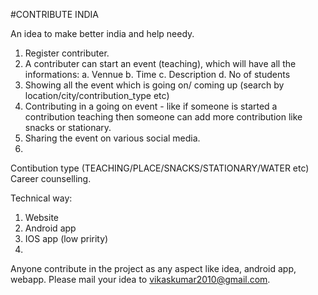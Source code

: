 #CONTRIBUTE INDIA 

An idea to make better india and help needy.


1. Register contributer.
2. A contributer can start an event (teaching), which will have all the informations:
    a. Vennue
    b. Time
    c. Description
    d. No of students
3. Showing all the event which is going on/ coming up (search by location/city/contribution_type etc)
4. Contributing in a going on event - like if someone is started a contribution teaching then someone can add more contribution like snacks or stationary.
5. Sharing the event on various social media.
6. 


Contibution type (TEACHING/PLACE/SNACKS/STATIONARY/WATER etc)
Career counselling.
    
    
    

Technical way:
1. Website 
2. Android app
3. IOS app (low pririty)
4. 


Anyone contribute in the project as any aspect like idea, android app, webapp. Please mail your idea to vikaskumar2010@gmail.com.
